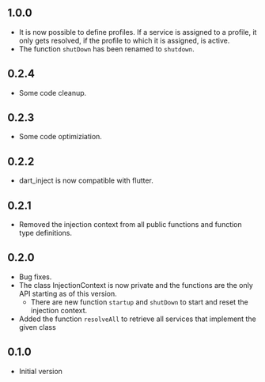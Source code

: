 ## 1.0.0
- It is now possible to define profiles. If a service is assigned to a profile, it only gets resolved, if the profile to which it is assigned, is active.
- The function `shutDown` has been renamed to `shutdown`.

## 0.2.4
- Some code cleanup.

## 0.2.3
- Some code optimiziation.

## 0.2.2
- dart_inject is now compatible with flutter.

## 0.2.1
- Removed the injection context from all public functions and function type definitions.

## 0.2.0

- Bug fixes.
- The class InjectionContext is now private and the functions are the only API starting as of this version.
  - There are new function `startup` and `shutDown` to start and reset the injection context.
- Added the function `resolveAll` to retrieve all services that implement the given class

## 0.1.0

- Initial version
